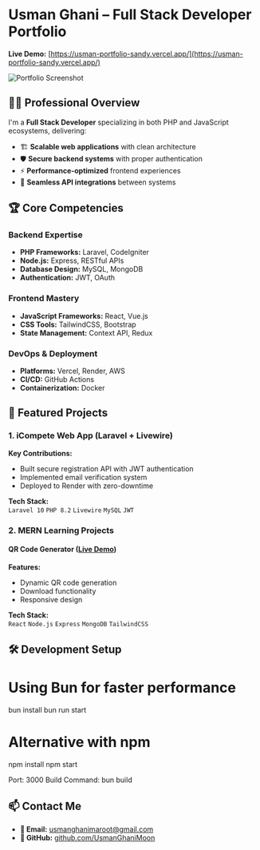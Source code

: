 # Usman Ghani – Full Stack Developer Portfolio
**Live Demo:** [https://usman-portfolio-sandy.vercel.app/](https://usman-portfolio-sandy.vercel.app/)

![Portfolio Screenshot](./screenshots/Usman-Portfolio-Home.png)

## 👨‍💻 Professional Overview

I'm a **Full Stack Developer** specializing in both PHP and JavaScript ecosystems, delivering:
- 🏗️ **Scalable web applications** with clean architecture
- 🛡️ **Secure backend systems** with proper authentication
- ⚡ **Performance-optimized** frontend experiences
- 🔄 **Seamless API integrations** between systems

## 🏆 Core Competencies

### Backend Expertise
- **PHP Frameworks:** Laravel, CodeIgniter
- **Node.js:** Express, RESTful APIs
- **Database Design:** MySQL, MongoDB
- **Authentication:** JWT, OAuth

### Frontend Mastery
- **JavaScript Frameworks:** React, Vue.js
- **CSS Tools:** TailwindCSS, Bootstrap
- **State Management:** Context API, Redux

### DevOps & Deployment
- **Platforms:** Vercel, Render, AWS
- **CI/CD:** GitHub Actions
- **Containerization:** Docker

## 🚀 Featured Projects

### 1. iCompete Web App (Laravel + Livewire)

**Key Contributions:**
- Built secure registration API with JWT authentication
- Implemented email verification system
- Deployed to Render with zero-downtime

**Tech Stack:**  
`Laravel 10` `PHP 8.2` `Livewire` `MySQL` `JWT`


### 2. MERN Learning Projects
#### QR Code Generator ([Live Demo](https://qrcode-client-puce.vercel.app/))

**Features:**
- Dynamic QR code generation
- Download functionality
- Responsive design

**Tech Stack:**  
`React` `Node.js` `Express` `MongoDB` `TailwindCSS`

## 🛠 Development Setup

# Using Bun for faster performance
bun install
bun run start

# Alternative with npm
npm install
npm start


Port: 3000
Build Command: bun build

## 📫 Contact Me

- **📧 Email:** [usmanghanimaroot@gmail.com](mailto:usmanghanimaroot@gmail.com)  
- **🔗 GitHub:** [github.com/UsmanGhaniMoon](https://github.com/UsmanGhaniMoon)
